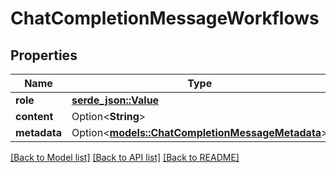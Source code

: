 # ChatCompletionMessageWorkflows

## Properties

Name | Type | Description | Notes
------------ | ------------- | ------------- | -------------
**role** | [**serde_json::Value**](.md) |  | 
**content** | Option<**String**> |  | 
**metadata** | Option<[**models::ChatCompletionMessageMetadata**](ChatCompletionMessageMetadata.md)> |  | [optional]

[[Back to Model list]](../README.md#documentation-for-models) [[Back to API list]](../README.md#documentation-for-api-endpoints) [[Back to README]](../README.md)


